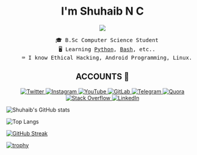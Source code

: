 <h1 align="center">I'm Shuhaib N C </h1>
<p align="center"><img src="https://komarev.com/ghpvc/?username=ShuhaibNC" /></p>
<ul align="center" style="list-style-type:none;">
<samp>
<li>🎓 B.Sc Computer Science Student</li>
<li>🖥️ Learning <a href="https://python.org">Python</a>, <a href="https://html.spec.whatwg.org/">Bash</a>, etc..</li>
<li>⌨️ I know Ethical Hacking, Android Programming, Linux.
</ul>

<h2 align="center">ACCOUNTS 📌 </h2>
<p align="center">
    <a href="https://twitter.com/Shuhaib_n_c">
        <img
            src="https://img.shields.io/badge/Twitter-blue?&style=for-the-badge&logoColor=white&logo=twitter"
            alt="Twitter"
        />
    </a>
    <a href="https://instagram.com/shuhaib.n.c">
        <img
            src="https://img.shields.io/badge/Instagram-D92D77?&style=for-the-badge&logoColor=white&logo=instagram"
            alt="Instagram"
        />
    </a>
    <a href="https://www.youtube.com/channel/UC4jZNeoLkCgaAfKdx9B37sA">
        <img
            src="https://img.shields.io/badge/YouTube-FA0001?&style=for-the-badge&logoColor=white&logo=youtube"
            alt="YouTube"
        />
    </a>
    <a href="https://gitlab.com/ShuhaibNC">
        <img
            src="https://img.shields.io/badge/GitLab-red?style=for-the-badge&logoColor=white&logo=gitlab"
            alt="GitLab"
        />
    </a>
    <a href="https://telegram.me/ShuhaibNC">
        <img
            src="https://img.shields.io/badge/Telegram-2EA3E6?&style=for-the-badge&logo=telegram"
            alt="Telegram"
        />
    </a>
    <a href="https://www.quora.com/profile/Shuhaib-N-C">
        <img
            src="https://img.shields.io/badge/Quora-C41A00?&style=for-the-badge&logo=quora"
            alt="Quora"
        />
    </a>
    <a href="https://stackoverflow.com/users/15123053/shuhaib-n-c">
        <img
            src="https://img.shields.io/badge/Stack_Overflow-F48024?&style=for-the-badge&logoColor=white&logo=stackoverflow"
            alt="Stack Overflow"
        />
    </a>
    <a href="https://www.linkedin.com/in/shuhaibnc/">
        <img
            src="https://img.shields.io/badge/LinkedIn-blue?&style=for-the-badge&logo=linkedin"
            alt="LinkedIn"
        />
    </a>
</p>

![Shuhaib's GitHub stats](https://github-readme-stats.vercel.app/api?username=ShuhaibNC&show_icons=true&theme=tokyonight)

![Top Langs](https://github-readme-stats.vercel.app/api/top-langs/?username=ShuhaibNC&hide=css,html&theme=tokyonight)

[![GitHub Streak](https://streak-stats.demolab.com?user=ShuhaibNC&theme=darcula&border_radius=30&mode=weekly&fire=02DDD7)](https://git.io/streak-stats)


[![trophy](https://github-profile-trophy.vercel.app/?username=ShuhaibNC&theme=darkhub)](https://github.com/ShuhaibNC/github-profile-trophy)
